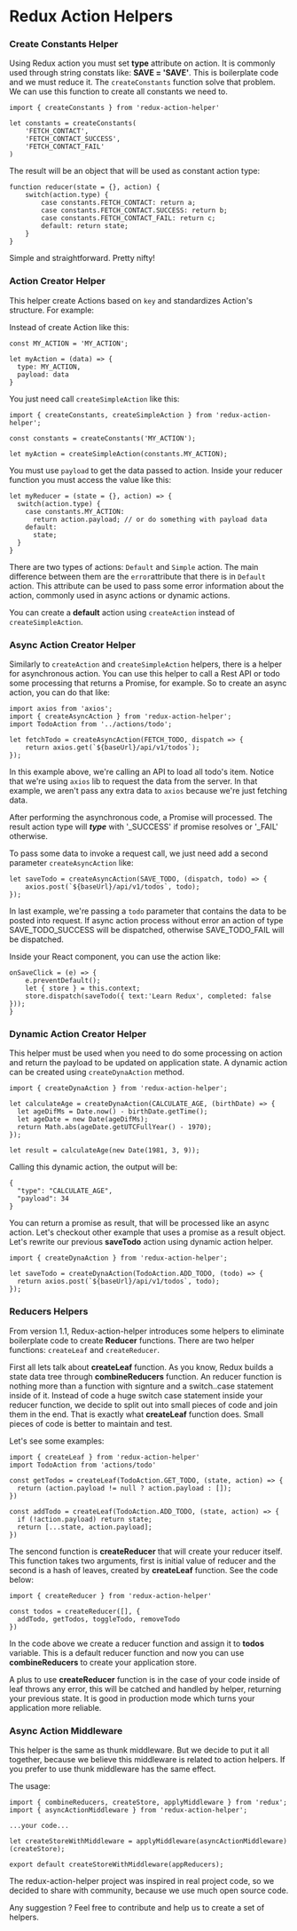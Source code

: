 Redux Action Helpers
======================

### Create Constants Helper

Using Redux action you must set **type** attribute on action. It is commonly used through string constats like: **SAVE = 'SAVE'**. This is boilerplate code and we must reduce it. The ```createConstants``` function solve that problem. We can use this function to create all constants we need to.

```
import { createConstants } from 'redux-action-helper'

let constants = createConstants(
	'FETCH_CONTACT',
	'FETCH_CONTACT_SUCCESS',
	'FETCH_CONTACT_FAIL'
)
```

The result will be an object that will be used as constant action type:

```
function reducer(state = {}, action) {
	switch(action.type) {
		case constants.FETCH_CONTACT: return a;
		case constants.FETCH_CONTACT.SUCCESS: return b;
		case constants.FETCH_CONTACT_FAIL: return c;
		default: return state;
	}
}
```

Simple and straightforward. Pretty nifty!

### Action Creator Helper

This helper create Actions based on ```key``` and standardizes Action's structure. For example:

Instead of create Action like this:

```
const MY_ACTION = 'MY_ACTION';

let myAction = (data) => {
  type: MY_ACTION,
  payload: data
}
```

You just need call ```createSimpleAction``` like this:

```
import { createConstants, createSimpleAction } from 'redux-action-helper';

const constants = createConstants('MY_ACTION');

let myAction = createSimpleAction(constants.MY_ACTION);
```

You must use ```payload``` to get the data passed to action. Inside your reducer function you must access the value like this:

```
let myReducer = (state = {}, action) => {
  switch(action.type) {
    case constants.MY_ACTION:
      return action.payload; // or do something with payload data
    default:
      state;
  }
}
```

There are two types of actions: ```Default``` and ```Simple``` action. The main difference between them are the ```error```attribute that there is in ```Default``` action. This attribute can be used to pass some error information about the action, commonly used in async actions or dynamic actions.

You can create a **default** action using ```createAction``` instead of ```createSimpleAction```.

### Async Action Creator Helper

Similarly to ```createAction``` and ```createSimpleAction``` helpers, there is a helper for asynchronous action. You can use this helper to call a Rest API or todo some processing that returns a Promise, for example. So to create an async action, you can do that like:

```
import axios from 'axios';
import { createAsyncAction } from 'redux-action-helper';
import TodoAction from '../actions/todo';

let fetchTodo = createAsyncAction(FETCH_TODO, dispatch => {
    return axios.get(`${baseUrl}/api/v1/todos`);
});
```

In this example above, we're calling an API to load all todo's item. Notice that we're using ```axios``` lib to request the data from the server. In that example, we aren't pass any extra data to ```axios``` because we're just fetching data.

After performing the asynchronous code, a Promise will processed. The result action type will ***type*** with '\_SUCCESS' if promise resolves or '\_FAIL' otherwise.

To pass some data to invoke a request call, we just need add a second parameter ```createAsyncAction``` like:

```
let saveTodo = createAsyncAction(SAVE_TODO, (dispatch, todo) => {
    axios.post(`${baseUrl}/api/v1/todos`, todo);
});
```

In last example, we're passing a ```todo``` parameter that contains the data to be posted into request. If async action process without error an action of type SAVE_TODO_SUCCESS will be dispatched, otherwise SAVE_TODO_FAIL will be dispatched.

Inside your React component, you can use the action like:

```
onSaveClick = (e) => {
    e.preventDefault();
    let { store } = this.context;
    store.dispatch(saveTodo({ text:'Learn Redux', completed: false }));
}
```

### Dynamic Action Creator Helper

This helper must be used when you need to do some processing on action and return the payload to be updated on application state. A dynamic action can be created using ```createDynaAction``` method.

```
import { createDynaAction } from 'redux-action-helper';

let calculateAge = createDynaAction(CALCULATE_AGE, (birthDate) => {
  let ageDifMs = Date.now() - birthDate.getTime();
  let ageDate = new Date(ageDifMs);
  return Math.abs(ageDate.getUTCFullYear() - 1970);
});

let result = calculateAge(new Date(1981, 3, 9));
```

Calling this dynamic action, the output will be:

```
{
  "type": "CALCULATE_AGE",
  "payload": 34
}
```

You can return a promise as result, that will be processed like an async action. Let's checkout other example that uses a promise as a result object. Let's rewrite our previous **saveTodo** action using dynamic action helper.

```
import { createDynaAction } from 'redux-action-helper';

let saveTodo = createDynaAction(TodoAction.ADD_TODO, (todo) => {
  return axios.post(`${baseUrl}/api/v1/todos`, todo);
});
```

### Reducers Helpers

From version 1.1, Redux-action-helper introduces some helpers to eliminate boilerplate code to create **Reducer** functions. There are two helper functions: ```createLeaf``` and ```createReducer```.

First all lets talk about **createLeaf** function. As you know, Redux builds a state data tree through **combineReducers** function. An reducer function is nothing more than a function with signture and a switch..case statement inside of it. Instead of code a huge switch case statement inside your reducer function, we decide to split out into small pieces of code and join them in the end. That is exactly what **createLeaf** function does. Small pieces of code is better to maintain and test.

Let's see some examples:

```
import { createLeaf } from 'redux-action-helper'
import TodoAction from 'actions/todo'

const getTodos = createLeaf(TodoAction.GET_TODO, (state, action) => {
  return (action.payload != null ? action.payload : []);
})

const addTodo = createLeaf(TodoAction.ADD_TODO, (state, action) => {
  if (!action.payload) return state;
  return [...state, action.payload];
})

```

The sencond function is **createReducer** that will create your reducer itself. This function takes two arguments, first is initial value of reducer and the second is a hash of leaves, created by **createLeaf** function. See the code below:

```
import { createReducer } from 'redux-action-helper'

const todos = createReducer([], { 
  addTodo, getTodos, toggleTodo, removeTodo 
})
```

In the code above we create a reducer function and assign it to **todos** variable. This is a default reducer function and now you can use **combineReducers** to create your application store.

A plus to use **createReducer** function is in the case of your code inside of leaf throws any error, this will be catched and handled by helper, returning your previous state. It is good in production mode which turns your application more reliable.

### Async Action Middleware

This helper is the same as thunk middleware. But we decide to put it all together, because we believe this middleware is related to action helpers. If you prefer to use thunk middleware has the same effect.

The usage:

```
import { combineReducers, createStore, applyMiddleware } from 'redux';
import { asyncActionMiddleware } from 'redux-action-helper';

...your code...

let createStoreWithMiddleware = applyMiddleware(asyncActionMiddleware)(createStore);

export default createStoreWithMiddleware(appReducers);
```

The redux-action-helper project was inspired in real project code, so we decided to share with community, because we use much open source code.

Any suggestion ? Feel free to contribute and help us to create a set of helpers.
